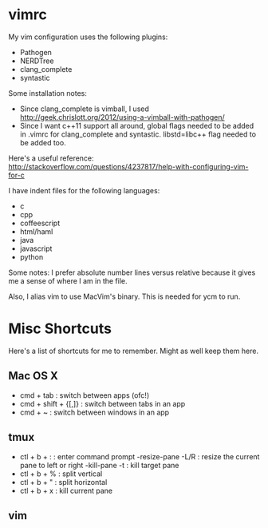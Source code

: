 vimrc
=====

My vim configuration uses the following plugins:

- Pathogen
- NERDTree
- clang_complete 
- syntastic

Some installation notes:
- Since clang_complete is vimball, I used
  http://geek.chrislott.org/2012/using-a-vimball-with-pathogen/
- Since I want c++11 support all around, global flags needed to be added in
  .vimrc for clang_complete and syntastic. libstd=libc++ flag needed to be
  added too.

Here's a useful reference:
http://stackoverflow.com/questions/4237817/help-with-configuring-vim-for-c

I have indent files for the following languages:

- c
- cpp
- coffeescript
- html/haml
- java
- javascript
- python

Some notes:
I prefer absolute number lines versus relative because it gives me a sense of 
where I am in the file.

Also, I alias vim to use MacVim's binary. This is needed for ycm to run. 

Misc Shortcuts
==============
Here's a list of shortcuts for me to remember. Might as well keep them here.

Mac OS X
--------
- cmd + tab           : switch between apps (ofc!)
- cmd + shift + {[,]} : switch between tabs in an app
- cmd + ~             : switch between windows in an app

tmux
----
- ctl + b + :         : enter command prompt
    -resize-pane -L/R : resize the current pane to left or right
    -kill-pane -t     : kill target pane
- ctl + b + %         : split vertical
- ctl + b + "         : split horizontal
- ctl + b + x         : kill current pane

vim
---
